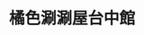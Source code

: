 ---
title: "橘色涮涮屋台中館"
description: "橘色涮涮屋台中館"
layout: shop
keywords:
  - 美食競賽
  - 台灣美食
  - 美食精選
datePublished: "2025-06-30"
dateModified: "2025-07-06"
city: "台中市"
district: "西屯區"
address: "407台中市西屯區市政路581-8號"
phone: "0422585655"
geo: "24.160533651943172, 120.63453922654794"
google_map: "https://maps.app.goo.gl/7JUXZEArcipuWwc6A"
footinder: ""
official: "https://orangeshabushabu.com/zh-TW"
award:
  - name: "500盤"
    year: "2024"
    entries:
      - dishes:
          - "芝麻拌麵"
          - "烏骨雞"
          - "雜炊"

---